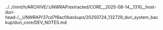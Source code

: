 ../..//mnt/h/ARCHIVE/.UNWRAP/extracted/CORE__2025-08-14__1310__host-duri-head-/__UNWRAP/37cd7f6acf/backups/20250724_132729_duri_system_backup/duri_core/DEV_NOTES.md